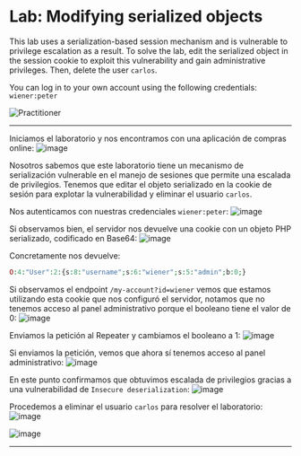 # Lab: Modifying serialized objects

This lab uses a serialization-based session mechanism and is vulnerable to privilege escalation as a result. To solve the lab, edit the serialized object in the session cookie to exploit this vulnerability and gain administrative privileges. Then, delete the user `carlos`.

You can log in to your own account using the following credentials: `wiener:peter`

![Practitioner](https://img.shields.io/badge/level-Apprentice-green) 

---

Iniciamos el laboratorio y nos encontramos con una aplicación de compras online:
![image](https://github.com/user-attachments/assets/0e746c46-a1ce-4bc2-8df7-59c5ad260458)

Nosotros sabemos que este laboratorio tiene un mecanismo de serialización vulnerable en el manejo de sesiones que permite una escalada de privilegios. Tenemos que editar el objeto serializado en la cookie de sesión para explotar la vulnerabilidad y eliminar el usuario `carlos`.

Nos autenticamos con nuestras credenciales `wiener:peter`:
![image](https://github.com/user-attachments/assets/81291614-90a4-4389-bc02-0570337de188)

Si observamos bien, el servidor nos devuelve una cookie con un objeto PHP serializado, codificado en Base64:
![image](https://github.com/user-attachments/assets/ddd86c00-ba41-45e2-980a-159b64df4f7e)

Concretamente nos devuelve:
```php
O:4:"User":2:{s:8:"username";s:6:"wiener";s:5:"admin";b:0;}
```
Si observamos el endpoint `/my-account?id=wiener` vemos que estamos utilizando esta cookie que nos configuró el servidor, notamos que no tenemos acceso al panel administrativo porque el booleano tiene el valor de 0:
![image](https://github.com/user-attachments/assets/437cb6fd-1b1e-404e-8040-7f8e80a1a833)

Enviamos la petición al Repeater y cambiamos el booleano a 1:
![image](https://github.com/user-attachments/assets/8ed74694-cce1-48fb-af9a-48409a029e63)

Si enviamos la petición, vemos que ahora sí tenemos acceso al panel administrativo:
![image](https://github.com/user-attachments/assets/ddb873e7-5d1f-4518-b215-5f721173b777)

En este punto confirmamos que obtuvimos escalada de privilegios gracias a una vulnerabilidad de `Insecure deserialization`:
![image](https://github.com/user-attachments/assets/02928fdb-8099-473d-aaa0-b04943af315b)


Procedemos a eliminar el usuario `carlos` para resolver el laboratorio:
![image](https://github.com/user-attachments/assets/dc70f8e1-3cdc-4465-a9fa-632879e4caf9)

![image](https://github.com/user-attachments/assets/3b0a4601-3f35-4846-8a4a-3699c253e4d0)

---





